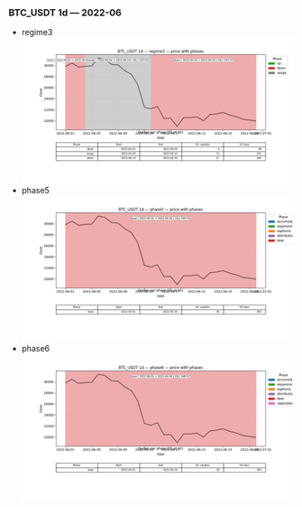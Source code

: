 ### BTC_USDT 1d — 2022-06

- regime3
![BTC_USDT_1d_regime3_2022-06_phase_price.png](outputs/fourier/phase_monthly/BTC_USDT/1d/2022/2022-06/BTC_USDT_1d_regime3_2022-06_phase_price.png)
- phase5
![BTC_USDT_1d_phase5_2022-06_phase_price.png](outputs/fourier/phase_monthly/BTC_USDT/1d/2022/2022-06/BTC_USDT_1d_phase5_2022-06_phase_price.png)
- phase6
![BTC_USDT_1d_phase6_2022-06_phase_price.png](outputs/fourier/phase_monthly/BTC_USDT/1d/2022/2022-06/BTC_USDT_1d_phase6_2022-06_phase_price.png)
